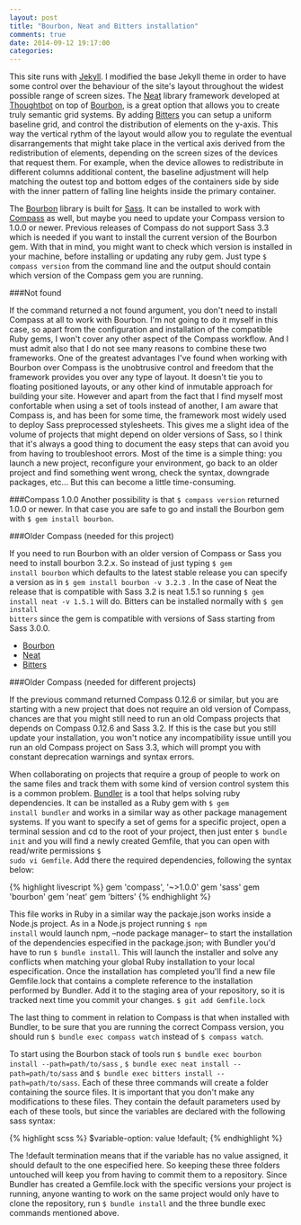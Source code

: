 ```yaml
---
layout: post
title: "Bourbon, Neat and Bitters installation"
comments: true
date: 2014-09-12 19:17:00
categories: 
---
```


This site runs with [Jekyll](http://jekyllrb.com/). I modified the base Jekyll theme in order to have some control over the behaviour of the site's layout throughout the widest possible range of screen sizes. The [Neat](http://neat.bourbon.io/) library framework developed at [Thoughtbot](http://thoughtbot.com/) on top of [Bourbon](http://bourbon.io/), is a great option that allows you to create truly semantic grid systems. By adding [Bitters](http://bitters.bourbon.io/) you can setup a uniform baseline grid, and control the distribution of elements on the y-axis. This way the vertical rythm of the layout would allow you to regulate the eventual disarrangements that might take place in the vertical axis derived from the redistribution of elements, depending on the screen sizes of the devices that request them. For example, when the device allowes to redistribute in different columns additional content, the baseline adjustment will help matching the outest top and bottom edges of the containers side by side with the inner pattern of falling line heights inside the primary container. 

The [Bourbon](http://bourbon.io/) library is built for [Sass](http://sass-lang.com/). It can be installed to work with [Compass](http://compass-style.org/) as well, but maybe you need to update your Compass version to 1.0.0 or newer. Previous releases of Compass do not support Sass 3.3 which is needed if you want to install the current version of the Bourbon gem. With that in mind, you might want to check which version is installed in your machine, before installing or updating any ruby gem. Just type `$ compass version` from the command line and the output should contain which version of the Compass gem you are running.  

###Not found

If the command returned a not found argument, you don't need to install Compass at all to work with Bourbon. I'm not going to do it myself in this case, so apart from the configuration and installation of the compatible Ruby gems, I won't cover any other aspect of the Compass workflow. And I must admit also that I do not see many reasons to combine these two frameworks. One of the greatest advantages I've found when working with Bourbon over Compass is the unobtrusive control and freedom that the framework provides you over any type of layout. It doesn't tie you to floating positioned layouts, or any other kind of inmutable approach for building your site. However and apart from the fact that I find myself most confortable when using a set of tools instead of another, I am aware that Compass is, and has been for some time, the framework most widely used to deploy Sass preprocessed stylesheets. This gives me a slight idea of the volume of projects that might depend on older versions of Sass, so I think that it's always a good thing to document the easy steps that can avoid you from having to troubleshoot errors.  Most of the time is a simple thing: you launch a new project, reconfigure your environment, go back to an older project and find something went wrong, check the syntax, downgrade packages, etc... But this can become a little time-consuming. 

###Compass 1.0.0
Another possibility is that `$ compass version` returned 1.0.0 or newer. In that case you are safe to go and install the Bourbon gem with `$ gem install bourbon`. 

###Older Compass (needed for this project)

If you need to run Bourbon with an older version of Compass or Sass you need to install bourbon 3.2.x. So instead of just typing <code>$ gem install bourbon</code> which defaults to the latest stable release you can specify a version as in <code>$ gem install bourbon -v 3.2.3</code> . In the case of Neat the release that is compatible with Sass 3.2 is neat 1.5.1 so running <code>$ gem install neat -v 1.5.1</code> will do. Bitters can be installed normally with <code>$ gem install bitters</code> since the gem is compatible with versions of Sass starting from Sass 3.0.0.


+ [Bourbon](https://github.com/thoughtbot/bourbon#requirements)
+ [Neat](https://github.com/thoughtbot/neat#requirements)
+ [Bitters](https://github.com/thoughtbot/bitters#requirements)

###Older Compass (needed for different projects)

If the previous command returned Compass 0.12.6 or similar, but you are starting with a new project that does not require an old version of Compass, chances are that you might still need to run an old Compass projects that depends on Compass 0.12.6 and Sass 3.2. If this is the case but you still update your installation, you won't notice any incompatibility issue untill you run an old Compass project on Sass 3.3, which will prompt you with constant deprecation warnings and syntax errors.

When collaborating on projects that require a group of people to work on the same files and track them with some kind of version control system this is a common problem. <a href="http://bundler.io/">Bundler</a> is a tool that helps solving ruby dependencies. It can be installed as a Ruby gem with <code>$ gem install bundler</code> and works in a similar way as other package management systems. If you want to specify a set of gems for a specific project, open a terminal session and cd to the root of your project, then just enter <code>$ bundle init</code> and you will find a newly created Gemfile, that you can open with read/write permissions <code>$ sudo vi Gemfile</code>. Add there the required dependencies, following the syntax below:

{% highlight livescript %}
gem 'compass', '~>1.0.0'
gem 'sass'
gem 'bourbon'
gem 'neat'
gem 'bitters'
{% endhighlight %}

This file works in Ruby in a similar way the packaje.json works inside a Node.js project. As in a Node.js project running <code>$ npm install</code> would launch npm, –node package manager– to start the installation of the dependencies especified in the package.json; with Bundler you'd have to run <code>$ bundle install</code>. This will launch the installer and solve any conflicts when matching your global Ruby installation to your local especification. Once the installation has completed you'll find a new file Gemfile.lock that contains a complete reference to the installation performed by Bundler. Add it to the staging area of your repository, so it is tracked next time you commit your changes. <code>$ git add Gemfile.lock</code>

The last thing to comment in relation to Compass is that when installed with Bundler, to be sure that you are running the correct Compass version, you should run `$ bundle exec compass watch` instead of `$ compass watch`. 

To start using the Bourbon stack of tools run `$ bundle exec bourbon install --path=path/to/sass` ,  `$ bundle exec neat install --path=path/to/sass` and  `$ bundle exec bitters install --path=path/to/sass`. Each of these three commands will create a folder containing the source files. It is important that you don't make any modifications to these files. They contain the default parameters used by each of these tools, but since the variables are declared with the following sass syntax:

{% highlight scss %}
  $variable-option: value !default; 
{% endhighlight %}

The !default termination means that if the variable has no value assigned, it should default to the one especified here. So keeping these three folders untouched will keep you from having to commit them to a repository. Since Bundler has created a Gemfile.lock with the specific versions your project is running, anyone wanting to work on the same project would only have to clone the repository, run `$ bundle install` and the three bundle exec commands mentioned above. 
